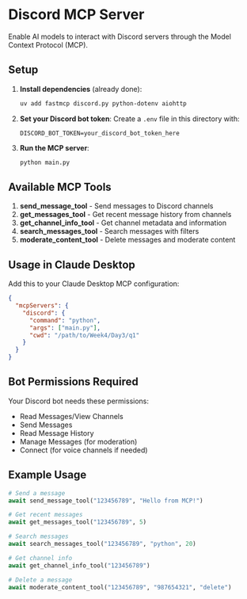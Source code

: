 # Discord MCP Server

Enable AI models to interact with Discord servers through the Model Context Protocol (MCP).

## Setup

1. **Install dependencies** (already done):
   ```bash
   uv add fastmcp discord.py python-dotenv aiohttp
   ```

2. **Set your Discord bot token**:
   Create a `.env` file in this directory with:
   ```
   DISCORD_BOT_TOKEN=your_discord_bot_token_here
   ```

3. **Run the MCP server**:
   ```bash
   python main.py
   ```

## Available MCP Tools

1. **send_message_tool** - Send messages to Discord channels
2. **get_messages_tool** - Get recent message history from channels  
3. **get_channel_info_tool** - Get channel metadata and information
4. **search_messages_tool** - Search messages with filters
5. **moderate_content_tool** - Delete messages and moderate content

## Usage in Claude Desktop

Add this to your Claude Desktop MCP configuration:

```json
{
  "mcpServers": {
    "discord": {
      "command": "python",
      "args": ["main.py"],
      "cwd": "/path/to/Week4/Day3/q1"
    }
  }
}
```

## Bot Permissions Required

Your Discord bot needs these permissions:
- Read Messages/View Channels
- Send Messages
- Read Message History
- Manage Messages (for moderation)
- Connect (for voice channels if needed)

## Example Usage

```python
# Send a message
await send_message_tool("123456789", "Hello from MCP!")

# Get recent messages  
await get_messages_tool("123456789", 5)

# Search messages
await search_messages_tool("123456789", "python", 20)

# Get channel info
await get_channel_info_tool("123456789")

# Delete a message
await moderate_content_tool("123456789", "987654321", "delete")
```
